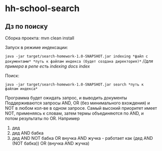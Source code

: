 # hh-school-search
## Дз по поиску 


Сборка проекта:
mvn clean install

Запуск в режиме индексации:

`java -jar target/search-homework-1.0-SNAPSHOT.jar indexing *файл с документами* *путь к файлам индекса (будет создана директория)*`   *//для примера в репе есть indexing docs index*

Поиск:

`java -jar target/search-homework-1.0-SNAPSHOT.jar search *путь к файлам индекса*`

Программа будет ожидать запрос, и выводить документы
Поддерживаются запросы AND, OR (без минимального вхождения) и NOT в любом кол-ве в одном запросе. Самый высокий приоритет имеет NOT, применяясь к словам, затем термы объединяются по AND, и потом результаты по OR. Например
1) дед
2) дед AND бабка
3) дед AND NOT бабка OR внучка AND жучка - работает как (дед AND (NOT бабка)) OR (внучка AND жучка)
